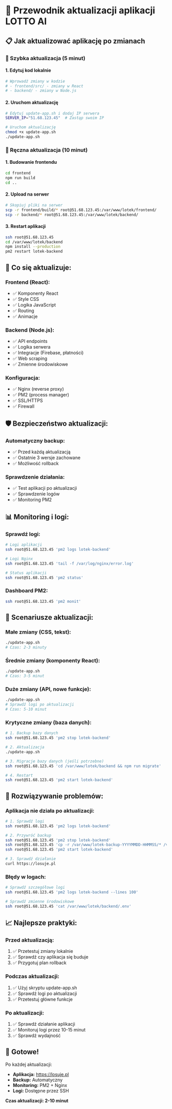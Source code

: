 # 🔄 Przewodnik aktualizacji aplikacji LOTTO AI

## 📋 **Jak aktualizować aplikację po zmianach**

### **🎯 Szybka aktualizacja (5 minut)**

#### **1. Edytuj kod lokalnie**
```bash
# Wprowadź zmiany w kodzie
# - frontend/src/ - zmiany w React
# - backend/ - zmiany w Node.js
```

#### **2. Uruchom aktualizację**
```bash
# Edytuj update-app.sh i dodaj IP serwera
SERVER_IP="51.68.123.45"  # Zastąp swoim IP

# Uruchom aktualizację
chmod +x update-app.sh
./update-app.sh
```

### **🔧 Ręczna aktualizacja (10 minut)**

#### **1. Budowanie frontendu**
```bash
cd frontend
npm run build
cd ..
```

#### **2. Upload na serwer**
```bash
# Skopiuj pliki na serwer
scp -r frontend/build/* root@51.68.123.45:/var/www/lotek/frontend/
scp -r backend/* root@51.68.123.45:/var/www/lotek/backend/
```

#### **3. Restart aplikacji**
```bash
ssh root@51.68.123.45
cd /var/www/lotek/backend
npm install --production
pm2 restart lotek-backend
```

## 📁 **Co się aktualizuje:**

### **Frontend (React):**
- ✅ Komponenty React
- ✅ Style CSS
- ✅ Logika JavaScript
- ✅ Routing
- ✅ Animacje

### **Backend (Node.js):**
- ✅ API endpoints
- ✅ Logika serwera
- ✅ Integracje (Firebase, płatności)
- ✅ Web scraping
- ✅ Zmienne środowiskowe

### **Konfiguracja:**
- ✅ Nginx (reverse proxy)
- ✅ PM2 (process manager)
- ✅ SSL/HTTPS
- ✅ Firewall

## 🛡️ **Bezpieczeństwo aktualizacji:**

### **Automatyczny backup:**
- ✅ Przed każdą aktualizacją
- ✅ Ostatnie 3 wersje zachowane
- ✅ Możliwość rollback

### **Sprawdzenie działania:**
- ✅ Test aplikacji po aktualizacji
- ✅ Sprawdzenie logów
- ✅ Monitoring PM2

## 📊 **Monitoring i logi:**

### **Sprawdź logi:**
```bash
# Logi aplikacji
ssh root@51.68.123.45 'pm2 logs lotek-backend'

# Logi Nginx
ssh root@51.68.123.45 'tail -f /var/log/nginx/error.log'

# Status aplikacji
ssh root@51.68.123.45 'pm2 status'
```

### **Dashboard PM2:**
```bash
ssh root@51.68.123.45 'pm2 monit'
```

## 🔄 **Scenariusze aktualizacji:**

### **Małe zmiany (CSS, tekst):**
```bash
./update-app.sh
# Czas: 2-3 minuty
```

### **Średnie zmiany (komponenty React):**
```bash
./update-app.sh
# Czas: 3-5 minut
```

### **Duże zmiany (API, nowe funkcje):**
```bash
./update-app.sh
# Sprawdź logi po aktualizacji
# Czas: 5-10 minut
```

### **Krytyczne zmiany (baza danych):**
```bash
# 1. Backup bazy danych
ssh root@51.68.123.45 'pm2 stop lotek-backend'

# 2. Aktualizacja
./update-app.sh

# 3. Migracje bazy danych (jeśli potrzebne)
ssh root@51.68.123.45 'cd /var/www/lotek/backend && npm run migrate'

# 4. Restart
ssh root@51.68.123.45 'pm2 start lotek-backend'
```

## 🚨 **Rozwiązywanie problemów:**

### **Aplikacja nie działa po aktualizacji:**
```bash
# 1. Sprawdź logi
ssh root@51.68.123.45 'pm2 logs lotek-backend'

# 2. Przywróć backup
ssh root@51.68.123.45 'pm2 stop lotek-backend'
ssh root@51.68.123.45 'cp -r /var/www/lotek-backup-YYYYMMDD-HHMMSS/* /var/www/lotek/'
ssh root@51.68.123.45 'pm2 start lotek-backend'

# 3. Sprawdź działanie
curl https://losuje.pl
```

### **Błędy w logach:**
```bash
# Sprawdź szczegółowe logi
ssh root@51.68.123.45 'pm2 logs lotek-backend --lines 100'

# Sprawdź zmienne środowiskowe
ssh root@51.68.123.45 'cat /var/www/lotek/backend/.env'
```

## 📈 **Najlepsze praktyki:**

### **Przed aktualizacją:**
1. ✅ Przetestuj zmiany lokalnie
2. ✅ Sprawdź czy aplikacja się buduje
3. ✅ Przygotuj plan rollback

### **Podczas aktualizacji:**
1. ✅ Użyj skryptu update-app.sh
2. ✅ Sprawdź logi po aktualizacji
3. ✅ Przetestuj główne funkcje

### **Po aktualizacji:**
1. ✅ Sprawdź działanie aplikacji
2. ✅ Monitoruj logi przez 10-15 minut
3. ✅ Sprawdź wydajność

## 🎯 **Gotowe!**

Po każdej aktualizacji:
- **Aplikacja:** https://losuje.pl
- **Backup:** Automatyczny
- **Monitoring:** PM2 + Nginx
- **Logi:** Dostępne przez SSH

**Czas aktualizacji: 2-10 minut**
















